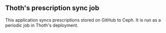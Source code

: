 Thoth's prescription sync job
-----------------------------

This application syncs prescriptions stored on GitHub to Ceph. It is run as a
periodic job in Thoth's deployment.
